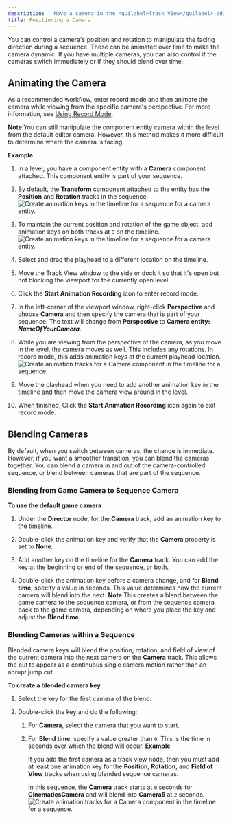 ```yaml
---
description: ' Move a camera in the <guilabel>Track View</guilabel> editor in Open 3D Engine. '
title: Positioning a Camera
---
```


You can control a camera's position and rotation to manipulate the facing direction during a sequence. These can be animated over time to make the camera dynamic. If you have multiple cameras, you can also control if the cameras switch immediately or if they should blend over time.

## Animating the Camera 

As a recommended workflow, enter record mode and then animate the camera while viewing from the specific camera's perspective. For more information, see [Using Record Mode](/docs/user-guide/visualization/cinematics/using-record-mode/).

**Note**
You can still manipulate the component entity camera within the level from the default editor camera. However, this method makes it more difficult to determine where the camera is facing.

**Example**

1. In a level, you have a component entity with a **Camera** component attached. This component entity is part of your sequence.

1. By default, the **Transform** component attached to the entity has the **Position** and **Rotation** tracks in the sequence.
![Create animation keys in the timeline for a sequence for a camera entity.](/images/user-guide/cinematics/cinematics-track-view-editor-using-record-mode-4.png)

1. To maintain the current position and rotation of the game object, add animation keys on both tracks at `0` on the timeline.
![Create animation keys in the timeline for a sequence for a camera entity.](/images/user-guide/cinematics/cinematics-track-view-editor-using-record-mode-5.png)

1. Select and drag the playhead to a different location on the timeline.

1. Move the Track View window to the side or dock it so that it's open but not blocking the viewport for the currently open level

1. Click the **Start Animation Recording** icon to enter record mode.

1. In the left-corner of the viewport window, right-click **Perspective** and choose **Camera** and then specify the camera that is part of your sequence. The text will change from **Perspective** to **Camera entity: *NameOfYourCamera***.

1. While you are viewing from the perspective of the camera, as you move in the level, the camera moves as well. This includes any rotations. In record mode, this adds animation keys at the current playhead location.
![Create animation tracks for a Camera component in the timeline for a sequence.](/images/user-guide/cinematics/cinematics-track-view-editor-using-record-mode-6.png)

1. Move the playhead when you need to add another animation key in the timeline and then move the camera view around in the level.

1. When finished, Click the **Start Animation Recording** icon again to exit record mode.

## Blending Cameras 

By default, when you switch between cameras, the change is immediate. However, if you want a smoother transition, you can blend the cameras together. You can blend a camera in and out of the camera-controlled sequence, or blend between cameras that are part of the sequence.

### Blending from Game Camera to Sequence Camera 

**To use the default game camera**

1. Under the **Director** node, for the **Camera** track, add an animation key to the timeline.

1. Double-click the animation key and verify that the **Camera** property is set to **None**.

1. Add another key on the timeline for the **Camera** track. You can add the key at the beginning or end of the sequence, or both.

1. Double-click the animation key before a camera change, and for **Blend time**, specify a value in seconds. This value determines how the current camera will blend into the next.
**Note**
This creates a blend between the game camera to the sequence camera, or from the sequence camera back to the game camera, depending on where you place the key and adjust the **Blend time**.

### Blending Cameras within a Sequence 

Blended camera keys will blend the position, rotation, and field of view of the current camera into the next camera on the **Camera** track. This allows the cut to appear as a continuous single camera motion rather than an abrupt jump cut.

**To create a blended camera key**

1. Select the key for the first camera of the blend.

1. Double-click the key and do the following:

   1. For **Camera**, select the camera that you want to start.

   1. For **Blend time**, specify a value greater than `0`. This is the time in seconds over which the blend will occur.
**Example**

      If you add the first camera as a track view node, then you must add at least one animation key for the **Position**, **Rotation**, and **Field of View** tracks when using blended sequence cameras.

      In this sequence, the **Camera** track starts at `0` seconds for **CinematicsCamera** and will blend into **Camera5** at `2` seconds.
![Create animation tracks for a Camera component in the timeline for a sequence.](/images/user-guide/cinematics/cinematics-track-view-editor-blending-cameras-in-sequences.png)

